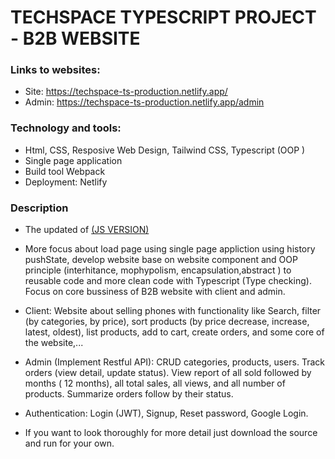 # TECHSPACE TYPESCRIPT PROJECT - B2B WEBSITE

### Links to websites:

+ Site:  https://techspace-ts-production.netlify.app/
+ Admin: https://techspace-ts-production.netlify.app/admin

### Technology and tools: 
+ Html, CSS, Resposive Web Design, Tailwind CSS, Typescript (OOP )
+ Single page application
+ Build tool Webpack
+ Deployment: Netlify
### Description
+ The updated of [(JS VERSION)](https://github.com/sangtrandev00/frontend-fullstack-es6-techspace-repo)

+ More focus about load page using single page appliction using history pushState, develop website base on website component and OOP principle (interhitance, mophypolism, encapsulation,abstract ) to reusable code and more clean code with Typescript (Type checking). Focus on core bussiness of B2B website with client and admin.

+ Client: Website about selling phones with functionality like Search, filter (by categories, by price), sort products (by price decrease, increase, latest, oldest), list products, add to cart, create orders, and some core of the website,...

+ Admin (Implement Restful API): CRUD categories, products, users. Track orders (view detail, update status). View report of all sold followed by months ( 12 months), all total sales, all views, and all number of products. Summarize orders follow by their status.

+ Authentication: Login (JWT), Signup, Reset password, Google Login.

+ If you want to look thoroughly for more detail just download the source and run for your own.